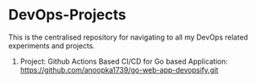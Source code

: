 # DevOps-Projects
This is the centralised repository for navigating to all my DevOps related experiments and projects.
1. Project: Github Actions Based CI/CD for Go based Application: https://github.com/anoopka1739/go-web-app-devopsify.git
